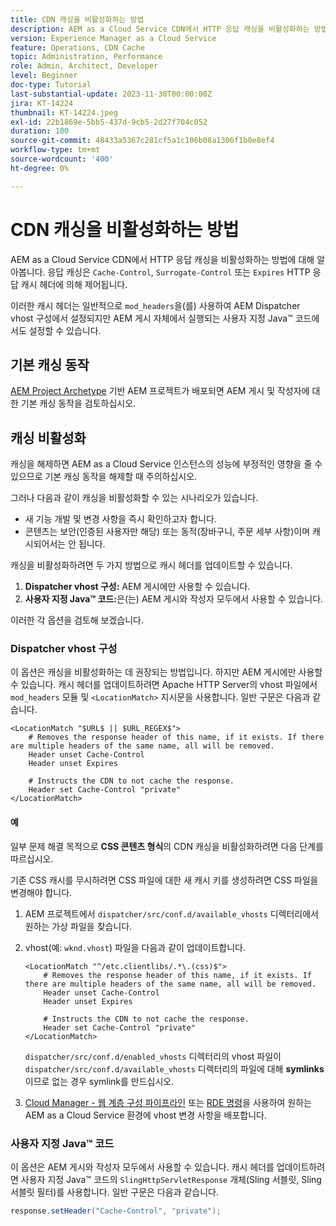 ```yaml
---
title: CDN 캐싱을 비활성화하는 방법
description: AEM as a Cloud Service CDN에서 HTTP 응답 캐싱을 비활성화하는 방법에 대해 알아봅니다.
version: Experience Manager as a Cloud Service
feature: Operations, CDN Cache
topic: Administration, Performance
role: Admin, Architect, Developer
level: Beginner
doc-type: Tutorial
last-substantial-update: 2023-11-30T00:00:00Z
jira: KT-14224
thumbnail: KT-14224.jpeg
exl-id: 22b1869e-5bb5-437d-9cb5-2d27f704c052
duration: 100
source-git-commit: 48433a5367c281cf5a1c106b08a1306f1b0e8ef4
workflow-type: tm+mt
source-wordcount: '400'
ht-degree: 0%

---
```


# CDN 캐싱을 비활성화하는 방법

AEM as a Cloud Service CDN에서 HTTP 응답 캐싱을 비활성화하는 방법에 대해 알아봅니다. 응답 캐싱은 `Cache-Control`, `Surrogate-Control` 또는 `Expires` HTTP 응답 캐시 헤더에 의해 제어됩니다.

이러한 캐시 헤더는 일반적으로 `mod_headers`을(를) 사용하여 AEM Dispatcher vhost 구성에서 설정되지만 AEM 게시 자체에서 실행되는 사용자 지정 Java™ 코드에서도 설정할 수 있습니다.

## 기본 캐싱 동작

[AEM Project Archetype](./enable-caching.md#default-caching-behavior) 기반 AEM 프로젝트가 배포되면 AEM 게시 및 작성자에 대한 기본 캐싱 동작을 검토하십시오.

## 캐싱 비활성화

캐싱을 해제하면 AEM as a Cloud Service 인스턴스의 성능에 부정적인 영향을 줄 수 있으므로 기본 캐싱 동작을 해제할 때 주의하십시오.

그러나 다음과 같이 캐싱을 비활성화할 수 있는 시나리오가 있습니다.

- 새 기능 개발 및 변경 사항을 즉시 확인하고자 합니다.
- 콘텐츠는 보안(인증된 사용자만 해당) 또는 동적(장바구니, 주문 세부 사항)이며 캐시되어서는 안 됩니다.

캐싱을 비활성화하려면 두 가지 방법으로 캐시 헤더를 업데이트할 수 있습니다.

1. **Dispatcher vhost 구성:** AEM 게시에만 사용할 수 있습니다.
1. **사용자 지정 Java™ 코드:**&#x200B;은(는) AEM 게시와 작성자 모두에서 사용할 수 있습니다.

이러한 각 옵션을 검토해 보겠습니다.

### Dispatcher vhost 구성

이 옵션은 캐싱을 비활성화하는 데 권장되는 방법입니다. 하지만 AEM 게시에만 사용할 수 있습니다. 캐시 헤더를 업데이트하려면 Apache HTTP Server의 vhost 파일에서 `mod_headers` 모듈 및 `<LocationMatch>` 지시문을 사용합니다. 일반 구문은 다음과 같습니다.

```
<LocationMatch "$URL$ || $URL_REGEX$">
    # Removes the response header of this name, if it exists. If there are multiple headers of the same name, all will be removed.
    Header unset Cache-Control
    Header unset Expires

    # Instructs the CDN to not cache the response.
    Header set Cache-Control "private"
</LocationMatch>
```

#### 예

일부 문제 해결 목적으로 **CSS 콘텐츠 형식**&#x200B;의 CDN 캐싱을 비활성화하려면 다음 단계를 따르십시오.

기존 CSS 캐시를 무시하려면 CSS 파일에 대한 새 캐시 키를 생성하려면 CSS 파일을 변경해야 합니다.

1. AEM 프로젝트에서 `dispatcher/src/conf.d/available_vhosts` 디렉터리에서 원하는 가상 파일을 찾습니다.
1. vhost(예: `wknd.vhost`) 파일을 다음과 같이 업데이트합니다.

   ```
   <LocationMatch "^/etc.clientlibs/.*\.(css)$">
       # Removes the response header of this name, if it exists. If there are multiple headers of the same name, all will be removed.
       Header unset Cache-Control
       Header unset Expires
   
       # Instructs the CDN to not cache the response.
       Header set Cache-Control "private"
   </LocationMatch>
   ```

   `dispatcher/src/conf.d/enabled_vhosts` 디렉터리의 vhost 파일이 `dispatcher/src/conf.d/available_vhosts` 디렉터리의 파일에 대해 **symlinks**&#x200B;이므로 없는 경우 symlink를 만드십시오.
1. [Cloud Manager - 웹 계층 구성 파이프라인](https://experienceleague.adobe.com/docs/experience-manager-cloud-service/content/implementing/using-cloud-manager/cicd-pipelines/introduction-ci-cd-pipelines.html?#web-tier-config-pipelines) 또는 [RDE 명령](https://experienceleague.adobe.com/docs/experience-manager-learn/cloud-service/developing/rde/how-to-use.html?lang=en#deploy-apache-or-dispatcher-configuration)을 사용하여 원하는 AEM as a Cloud Service 환경에 vhost 변경 사항을 배포합니다.

### 사용자 지정 Java™ 코드

이 옵션은 AEM 게시와 작성자 모두에서 사용할 수 있습니다. 캐시 헤더를 업데이트하려면 사용자 지정 Java™ 코드의 `SlingHttpServletResponse` 개체(Sling 서블릿, Sling 서블릿 필터)를 사용합니다. 일반 구문은 다음과 같습니다.

```java
response.setHeader("Cache-Control", "private");
```
